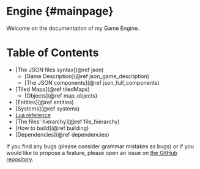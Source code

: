 Engine           {#mainpage}
=========

Welcome on the documentation of my Game Engine.

# Table of Contents
  - [The JSON files syntax](@ref json)
    - [Game Description](@ref json_game_description)
    - [The JSON components](@ref json_full_components)
  - [Tiled Maps](@ref tiledMaps)
    - [Objects](@ref map_objects)
  - [Entities](@ref entities)
  - [Systems](@ref systems)
  - [Lua reference](../../doc_doxygen/doc_lua/index.html)
  - [The files' hierarchy](@ref file_hierarchy)
  - [How to build](@ref building)
  - [Dependencies](@ref dependencies)


If you find any bugs (please consider grammar mistakes as bugs) or if you would like to propose a feature, please open an issue on [the GitHub repository](https://github.com/DocSkellington/Engine/issues).